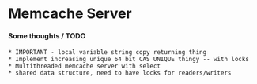 # Memcache Server


#### Some thoughts / TODO
    * IMPORTANT - local variable string copy returning thing
    * Implement increasing unique 64 bit CAS UNIQUE thingy -- with locks
    * Multithreaded memcache server with select
    * shared data structure, need to have locks for readers/writers
